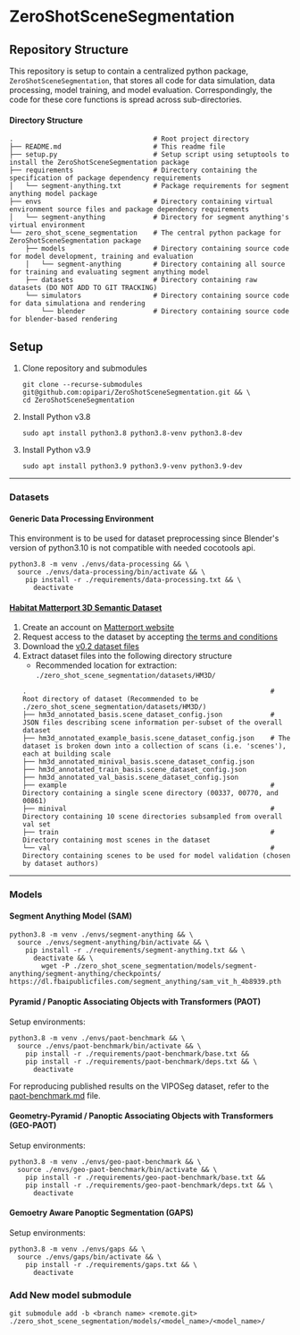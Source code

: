# ZeroShotSceneSegmentation

## Repository Structure

This repository is setup to contain a centralized python package, `ZeroShotSceneSegmentation`, that stores all code for data simulation, data processing, model training, and model evaluation. Correspondingly, the code for these core functions is spread across sub-directories.

#### Directory Structure

```
.                                   # Root project directory
├── README.md                       # This readme file
├── setup.py                        # Setup script using setuptools to install the ZeroShotSceneSegmentation package
├── requirements                    # Directory containing the specification of package dependency requirements
│   └── segment-anything.txt        # Package requirements for segment anything model package
├── envs                            # Directory containing virtual environment source files and package dependency requirements
│   └── segment-anything            # Directory for segment anything's virtual environment
└── zero_shot_scene_segmentation    # The central python package for ZeroShotSceneSegmentation package
    ├── models                      # Directory containing source code for model development, training and evaluation
    │   └── segment-anything        # Directory containing all source for training and evaluating segment anything model
    ├── datasets                    # Directory containing raw datasets (DO NOT ADD TO GIT TRACKING)
    └── simulators                  # Directory containing source code for data simulationa and rendering
        └── blender                 # Directory containing source code for blender-based rendering
```


## Setup

1. Clone repository and submodules

    ```
    git clone --recurse-submodules git@github.com:opipari/ZeroShotSceneSegmentation.git && \
    cd ZeroShotSceneSegmentation
    ```

2. Install Python v3.8

    ```
    sudo apt install python3.8 python3.8-venv python3.8-dev
    ```

3. Install Python v3.9

    ```
    sudo apt install python3.9 python3.9-venv python3.9-dev
    ```


<hr>

### Datasets

#### Generic Data Processing Environment

This environment is to be used for dataset preprocessing since Blender's version of python3.10 is not compatible with needed cocotools api.

```
python3.8 -m venv ./envs/data-processing && \
  source ./envs/data-processing/bin/activate && \
    pip install -r ./requirements/data-processing.txt && \
      deactivate
```

#### [Habitat Matterport 3D Semantic Dataset](https://aihabitat.org/datasets/hm3d-semantics/)

1. Create an account on [Matterport website](https://buy.matterport.com/free-account-register?_ga=2.183460966.1764739312.1687379653-577208820.1687379653)
2. Request access to the dataset by accepting [the terms and conditions](https://matterport.com/matterport-end-user-license-agreement-academic-use-model-data)
3. Download the [v0.2 dataset files](https://github.com/matterport/habitat-matterport-3dresearch#-downloading-hm3d-v02)
4. Extract dataset files into the following directory structure
   - Recommended location for extraction: `./zero_shot_scene_segmentation/datasets/HM3D/`
    ```
    .                                                             # Root directory of dataset (Recommended to be ./zero_shot_scene_segmentation/datasets/HM3D/)
    ├── hm3d_annotated_basis.scene_dataset_config.json            # JSON files describing scene information per-subset of the overall dataset
    ├── hm3d_annotated_example_basis.scene_dataset_config.json    # The dataset is broken down into a collection of scans (i.e. 'scenes'), each at building scale
    ├── hm3d_annotated_minival_basis.scene_dataset_config.json
    ├── hm3d_annotated_train_basis.scene_dataset_config.json
    ├── hm3d_annotated_val_basis.scene_dataset_config.json
    ├── example                                                   # Directory containing a single scene directory (00337, 00770, and 00861)
    ├── minival                                                   # Directory containing 10 scene directories subsampled from overall val set
    ├── train                                                     # Directory containing most scenes in the dataset
    └── val                                                       # Directory containing scenes to be used for model validation (chosen by dataset authors)
    ```



<hr>

### Models

#### Segment Anything Model (SAM)

```
python3.8 -m venv ./envs/segment-anything && \
  source ./envs/segment-anything/bin/activate && \
    pip install -r ./requirements/segment-anything.txt && \
      deactivate && \
        wget -P ./zero_shot_scene_segmentation/models/segment-anything/segment-anything/checkpoints/ https://dl.fbaipublicfiles.com/segment_anything/sam_vit_h_4b8939.pth
```

#### Pyramid / Panoptic Associating Objects with Transformers (PAOT)

Setup environments:

```
python3.8 -m venv ./envs/paot-benchmark && \
  source ./envs/paot-benchmark/bin/activate && \
    pip install -r ./requirements/paot-benchmark/base.txt &&
    pip install -r ./requirements/paot-benchmark/deps.txt && \
      deactivate
```

For reproducing published results on the VIPOSeg dataset, refer to the [paot-benchmark.md](https://github.com/opipari/ZeroShotSceneSegmentation/blob/main/paot-benchmark.md) file.


#### Geometry-Pyramid / Panoptic Associating Objects with Transformers (GEO-PAOT)

Setup environments:

```
python3.8 -m venv ./envs/geo-paot-benchmark && \
  source ./envs/geo-paot-benchmark/bin/activate && \
    pip install -r ./requirements/geo-paot-benchmark/base.txt &&
    pip install -r ./requirements/geo-paot-benchmark/deps.txt && \
      deactivate
```

#### Gemoetry Aware Panoptic Segmentation (GAPS)

Setup environments:

```
python3.8 -m venv ./envs/gaps && \
  source ./envs/gaps/bin/activate && \
    pip install -r ./requirements/gaps.txt && \
      deactivate
```






### Add New model submodule

```
git submodule add -b <branch name> <remote.git> ./zero_shot_scene_segmentation/models/<model_name>/<model_name>/
```
